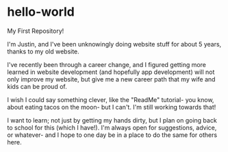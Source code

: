 # hello-world
My First Repository!

I'm Justin, and I've been unknowingly doing website stuff for about 5 years, thanks to my old website.

  I've recently been through a career change, and I figured getting more learned in website development (and hopefully app development)
    will not only improve my website, but give me a new career path that my wife and kids can be proud of.
    
  I wish I could say something clever, like the "ReadMe" tutorial- you know, about eating tacos on the moon- but I can't.  I'm still working towards that!
  
  I want to learn; not just by getting my hands dirty, but I plan on going back to school for this (which I have!).  I'm always open for suggestions, advice, or whatever- and I     hope to one day be in a place to do the same for others here.
